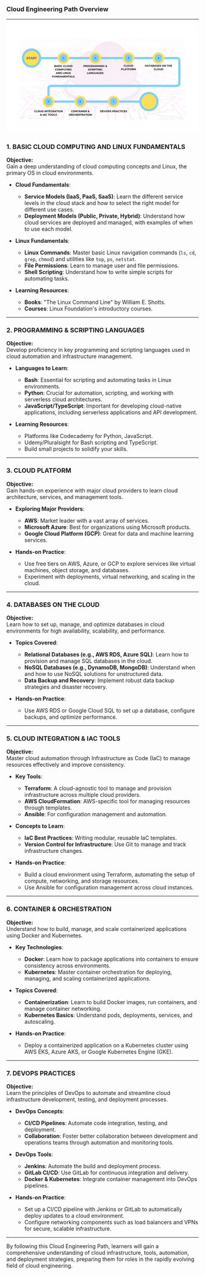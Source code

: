 ### Cloud Engineering Path Overview

---

![alt text](cloud-path.png)

### **1. BASIC CLOUD COMPUTING AND LINUX FUNDAMENTALS**
**Objective:**  
Gain a deep understanding of cloud computing concepts and Linux, the primary OS in cloud environments.

- **Cloud Fundamentals**:
  - **Service Models (IaaS, PaaS, SaaS)**: Learn the different service levels in the cloud stack and how to select the right model for different use cases.
  - **Deployment Models (Public, Private, Hybrid)**: Understand how cloud services are deployed and managed, with examples of when to use each model.

- **Linux Fundamentals**:
  - **Linux Commands**: Master basic Linux navigation commands (`ls`, `cd`, `grep`, `chmod`) and utilities like `top`, `ps`, `netstat`.
  - **File Permissions**: Learn to manage user and file permissions.
  - **Shell Scripting**: Understand how to write simple scripts for automating tasks.

- **Learning Resources**:
  - **Books**: "The Linux Command Line" by William E. Shotts.
  - **Courses**: Linux Foundation's introductory courses.

---

### **2. PROGRAMMING & SCRIPTING LANGUAGES**
**Objective:**  
Develop proficiency in key programming and scripting languages used in cloud automation and infrastructure management.

- **Languages to Learn**:
  - **Bash**: Essential for scripting and automating tasks in Linux environments.
  - **Python**: Crucial for automation, scripting, and working with serverless cloud architectures.
  - **JavaScript/TypeScript**: Important for developing cloud-native applications, including serverless applications and API development.

- **Learning Resources**:
  - Platforms like Codecademy for Python, JavaScript.
  - Udemy/Pluralsight for Bash scripting and TypeScript.
  - Build small projects to solidify your skills.

---

### **3. CLOUD PLATFORM**
**Objective:**  
Gain hands-on experience with major cloud providers to learn cloud architecture, services, and management tools.

- **Exploring Major Providers**:
  - **AWS**: Market leader with a vast array of services.
  - **Microsoft Azure**: Best for organizations using Microsoft products.
  - **Google Cloud Platform (GCP)**: Great for data and machine learning services.

- **Hands-on Practice**:
  - Use free tiers on AWS, Azure, or GCP to explore services like virtual machines, object storage, and databases.
  - Experiment with deployments, virtual networking, and scaling in the cloud.

---

### **4. DATABASES ON THE CLOUD**
**Objective:**  
Learn how to set up, manage, and optimize databases in cloud environments for high availability, scalability, and performance.

- **Topics Covered**:
  - **Relational Databases (e.g., AWS RDS, Azure SQL)**: Learn how to provision and manage SQL databases in the cloud.
  - **NoSQL Databases (e.g., DynamoDB, MongoDB)**: Understand when and how to use NoSQL solutions for unstructured data.
  - **Data Backup and Recovery**: Implement robust data backup strategies and disaster recovery.

- **Hands-on Practice**:
  - Use AWS RDS or Google Cloud SQL to set up a database, configure backups, and optimize performance.

---

### **5. CLOUD INTEGRATION & IAC TOOLS**
**Objective:**  
Master cloud automation through Infrastructure as Code (IaC) to manage resources effectively and improve consistency.

- **Key Tools**:
  - **Terraform**: A cloud-agnostic tool to manage and provision infrastructure across multiple cloud providers.
  - **AWS CloudFormation**: AWS-specific tool for managing resources through templates.
  - **Ansible**: For configuration management and automation.

- **Concepts to Learn**:
  - **IaC Best Practices**: Writing modular, reusable IaC templates.
  - **Version Control for Infrastructure**: Use Git to manage and track infrastructure changes.

- **Hands-on Practice**:
  - Build a cloud environment using Terraform, automating the setup of compute, networking, and storage resources.
  - Use Ansible for configuration management across cloud instances.

---

### **6. CONTAINER & ORCHESTRATION**
**Objective:**  
Understand how to build, manage, and scale containerized applications using Docker and Kubernetes.

- **Key Technologies**:
  - **Docker**: Learn how to package applications into containers to ensure consistency across environments.
  - **Kubernetes**: Master container orchestration for deploying, managing, and scaling containerized applications.

- **Topics Covered**:
  - **Containerization**: Learn to build Docker images, run containers, and manage container networking.
  - **Kubernetes Basics**: Understand pods, deployments, services, and autoscaling.

- **Hands-on Practice**:
  - Deploy a containerized application on a Kubernetes cluster using AWS EKS, Azure AKS, or Google Kubernetes Engine (GKE).

---

### **7. DEVOPS PRACTICES**
**Objective:**  
Learn the principles of DevOps to automate and streamline cloud infrastructure development, testing, and deployment processes.

- **DevOps Concepts**:
  - **CI/CD Pipelines**: Automate code integration, testing, and deployment.
  - **Collaboration**: Foster better collaboration between development and operations teams through automation and monitoring tools.

- **DevOps Tools**:
  - **Jenkins**: Automate the build and deployment process.
  - **GitLab CI/CD**: Use GitLab for continuous integration and delivery.
  - **Docker & Kubernetes**: Integrate container management into DevOps pipelines.

- **Hands-on Practice**:
  - Set up a CI/CD pipeline with Jenkins or GitLab to automatically deploy updates to a cloud environment.
  - Configure networking components such as load balancers and VPNs for secure, scalable infrastructure.

---

By following this Cloud Engineering Path, learners will gain a comprehensive understanding of cloud infrastructure, tools, automation, and deployment strategies, preparing them for roles in the rapidly evolving field of cloud engineering.